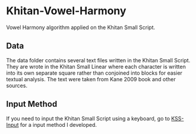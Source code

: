 # Khitan-Vowel-Harmony

Vowel Harmony algorithm applied on the Khitan Small Script.

## Data

The data folder contains several text files written in the Khitan Small Script. They are wrote in the Khitan Small Linear where each character is written into its own separate square rather than conjoined into blocks for easier textual analysis. The text were taken from Kane 2009 book and other sources.

## Input Method

If you need to input the Khitan Small Script using a keyboard, go to [KSS-Input](https://github.com/reniven/KSS-Input) for a input method I developed.
